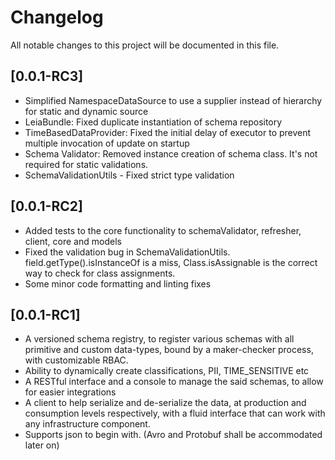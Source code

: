 # Changelog

All notable changes to this project will be documented in this file.

## [0.0.1-RC3]
- Simplified NamespaceDataSource to use a supplier instead of hierarchy for static and dynamic source
- LeiaBundle: Fixed duplicate instantiation of schema repository
- TimeBasedDataProvider: Fixed the initial delay of executor to prevent multiple invocation of update on startup
- Schema Validator: Removed instance creation of schema class. It's not required for static validations.
- SchemaValidationUtils - Fixed strict type validation

## [0.0.1-RC2]
- Added tests to the core functionality to schemaValidator, refresher, client, core and models
- Fixed the validation bug in SchemaValidationUtils. field.getType().isInstanceOf is a miss, Class.isAssignable is the correct way to check for class assignments.
- Some minor code formatting and linting fixes

## [0.0.1-RC1]

- A versioned schema registry, to register various schemas with all primitive and custom data-types, bound by a
  maker-checker process, with customizable RBAC.
- Ability to dynamically create classifications, PII, TIME_SENSITIVE etc
- A RESTful interface and a console to manage the said schemas, to allow for easier integrations
- A client to help serialize and de-serialize the data, at production and consumption levels respectively, with a fluid
  interface that can work with any infrastructure component.
- Supports json to begin with. (Avro and Protobuf shall be accommodated later on)